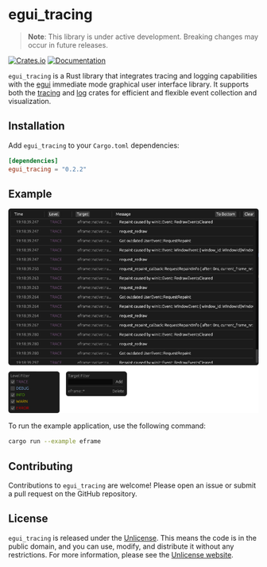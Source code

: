 # egui_tracing

> **Note**: This library is under active development. Breaking changes may occur in future releases.

[![Crates.io](https://img.shields.io/crates/v/egui_tracing)](https://crates.io/crates/egui_tracing)
[![Documentation](https://docs.rs/egui_tracing/badge.svg)](https://docs.rs/egui_tracing)

`egui_tracing` is a Rust library that integrates tracing and logging capabilities with the [egui](https://github.com/emilk/egui) immediate mode graphical user interface library. It supports both the [tracing](https://crates.io/crates/tracing) and [log](https://crates.io/crates/log) crates for efficient and flexible event collection and visualization.

## Installation

Add `egui_tracing` to your `Cargo.toml` dependencies:

```toml
[dependencies]
egui_tracing = "0.2.2"
```

## Example

![Preview Image](./docs/preview.png)

To run the example application, use the following command:

```sh
cargo run --example eframe
```

## Contributing

Contributions to `egui_tracing` are welcome! Please open an issue or submit a pull request on the GitHub repository.

## License

`egui_tracing` is released under the [Unlicense](LICENSE.md). This means the code is in the public domain, and you can use, modify, and distribute it without any restrictions. For more information, please see the [Unlicense website](https://unlicense.org/).
